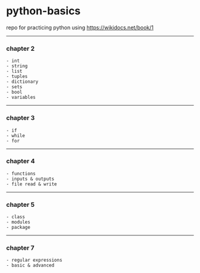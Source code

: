 # python-basics
repo for practicing python 
using https://wikidocs.net/book/1

---
### chapter 2
    - int
    - string
    - list
    - tuples
    - dictionary
    - sets
    - bool
    - variables
    
---
### chapter 3
    - if
    - while
    - for
    
---
### chapter 4
    - functions
    - inputs & outputs
    - file read & write
    
---
### chapter 5
    - class
    - modules
    - package

---
### chapter 7
    - regular expressions
    - basic & advanced